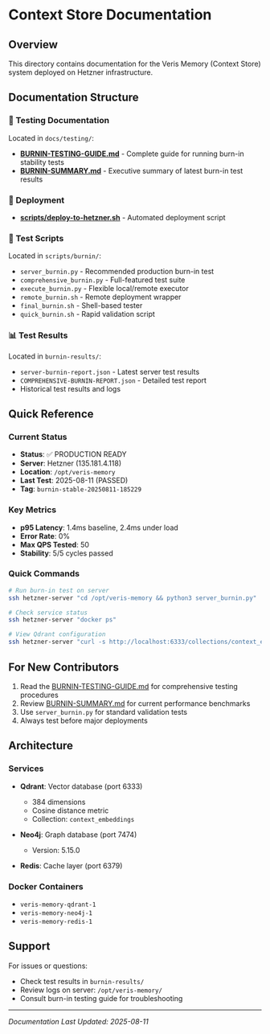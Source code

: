 # Context Store Documentation

## Overview

This directory contains documentation for the Veris Memory (Context Store) system deployed on Hetzner infrastructure.

## Documentation Structure

### 📁 Testing Documentation

Located in `docs/testing/`:

- **[BURNIN-TESTING-GUIDE.md](testing/BURNIN-TESTING-GUIDE.md)** - Complete guide for running burn-in stability tests
- **[BURNIN-SUMMARY.md](testing/BURNIN-SUMMARY.md)** - Executive summary of latest burn-in test results

### 🚀 Deployment

- **[scripts/deploy-to-hetzner.sh](../scripts/deploy-to-hetzner.sh)** - Automated deployment script

### 🧪 Test Scripts

Located in `scripts/burnin/`:

- `server_burnin.py` - Recommended production burn-in test
- `comprehensive_burnin.py` - Full-featured test suite
- `execute_burnin.py` - Flexible local/remote executor
- `remote_burnin.sh` - Remote deployment wrapper
- `final_burnin.sh` - Shell-based tester
- `quick_burnin.sh` - Rapid validation script

### 📊 Test Results

Located in `burnin-results/`:

- `server-burnin-report.json` - Latest server test results
- `COMPREHENSIVE-BURNIN-REPORT.json` - Detailed test report
- Historical test results and logs

## Quick Reference

### Current Status

- **Status**: ✅ PRODUCTION READY
- **Server**: Hetzner (135.181.4.118)
- **Location**: `/opt/veris-memory`
- **Last Test**: 2025-08-11 (PASSED)
- **Tag**: `burnin-stable-20250811-185229`

### Key Metrics

- **p95 Latency**: 1.4ms baseline, 2.4ms under load
- **Error Rate**: 0%
- **Max QPS Tested**: 50
- **Stability**: 5/5 cycles passed

### Quick Commands

```bash
# Run burn-in test on server
ssh hetzner-server "cd /opt/veris-memory && python3 server_burnin.py"

# Check service status
ssh hetzner-server "docker ps"

# View Qdrant configuration
ssh hetzner-server "curl -s http://localhost:6333/collections/context_embeddings | jq"
```

## For New Contributors

1. Read the [BURNIN-TESTING-GUIDE.md](testing/BURNIN-TESTING-GUIDE.md) for comprehensive testing procedures
2. Review [BURNIN-SUMMARY.md](testing/BURNIN-SUMMARY.md) for current performance benchmarks
3. Use `server_burnin.py` for standard validation tests
4. Always test before major deployments

## Architecture

### Services

- **Qdrant**: Vector database (port 6333)
  - 384 dimensions
  - Cosine distance metric
  - Collection: `context_embeddings`
  
- **Neo4j**: Graph database (port 7474)
  - Version: 5.15.0
  
- **Redis**: Cache layer (port 6379)

### Docker Containers

- `veris-memory-qdrant-1`
- `veris-memory-neo4j-1`
- `veris-memory-redis-1`

## Support

For issues or questions:
- Check test results in `burnin-results/`
- Review logs on server: `/opt/veris-memory/`
- Consult burn-in testing guide for troubleshooting

---

*Documentation Last Updated: 2025-08-11*